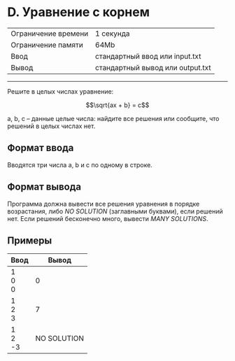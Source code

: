 # D. Уравнение с корнем

<table>
  <tr>
  	<td>Ограничение времени</td>
  	<td>1 секунда</td>
  </tr>
  <tr>
  	<td>Ограничение памяти</td>
  	<td>64Mb</td>
  </tr>
  <tr>
  	<td>Ввод</td>
  	<td>стандартный ввод или input.txt</td>
  </tr>
  <tr>
  	<td>Вывод</td>
  	<td>стандартный вывод или output.txt</td>
  </tr>
</table>

---
Решите в целых числах уравнение:

$$\sqrt{ax + b} = c$$

a, b, c – данные целые числа: найдите все решения или сообщите, что решений в целых числах нет.

## Формат ввода

Вводятся три числа a, b и c по одному в строке.

## Формат вывода

Программа должна вывести все решения уравнения в порядке возрастания, либо *NO SOLUTION* (заглавными буквами), если решений нет. Если решений бесконечно много, вывести *MANY SOLUTIONS*.

## Примеры

|Ввод|Вывод|
|---|---|
|1<br>0<br>0|0|
|1<br>2<br>3|7|
|1<br>2<br>-3|NO SOLUTION|
